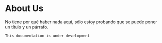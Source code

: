 # About Us

No tiene por qué haber nada aquí, sólo estoy probando que se puede poner un título y un párrafo.

```{warning}
This documentation is under development
```